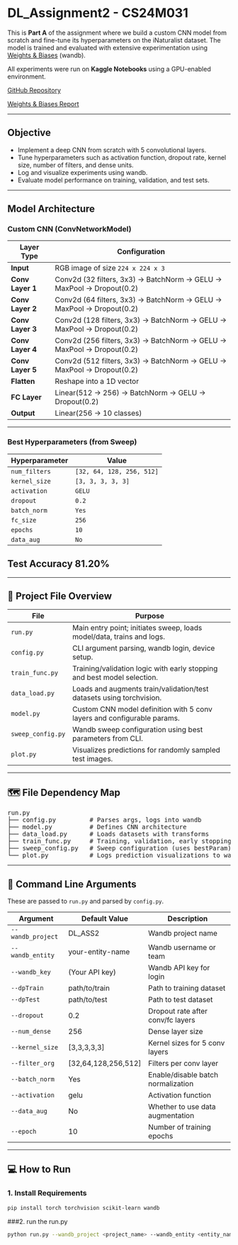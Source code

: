 # DL_Assignment2 - CS24M031

This is **Part A** of the assignment where we build a custom CNN model from scratch and fine-tune its hyperparameters on the iNaturalist dataset. The model is trained and evaluated with extensive experimentation using [Weights & Biases](https://wandb.ai/) (wandb).

All experiments were run on **Kaggle Notebooks** using a GPU-enabled environment.

[GitHub Repository](https://github.com/Pavitra-khare/DA6401_ASS_2A)

[Weights & Biases Report](https://api.wandb.ai/links/3628-pavitrakhare-indian-institute-of-technology-madras/6l8em45m)

---

## Objective

- Implement a deep CNN from scratch with 5 convolutional layers.
- Tune hyperparameters such as activation function, dropout rate, kernel size, number of filters, and dense units.
- Log and visualize experiments using wandb.
- Evaluate model performance on training, validation, and test sets.

---
## Model Architecture

### Custom CNN (ConvNetworkModel)

| Layer Type       | Configuration                                                                 |
|------------------|--------------------------------------------------------------------------------|
| **Input**        | RGB image of size `224 x 224 x 3`                                              |
| **Conv Layer 1** | Conv2d (32 filters, 3x3) → BatchNorm → GELU → MaxPool → Dropout(0.2)            |
| **Conv Layer 2** | Conv2d (64 filters, 3x3) → BatchNorm → GELU → MaxPool → Dropout(0.2)            |
| **Conv Layer 3** | Conv2d (128 filters, 3x3) → BatchNorm → GELU → MaxPool → Dropout(0.2)           |
| **Conv Layer 4** | Conv2d (256 filters, 3x3) → BatchNorm → GELU → MaxPool → Dropout(0.2)           |
| **Conv Layer 5** | Conv2d (512 filters, 3x3) → BatchNorm → GELU → MaxPool → Dropout(0.2)           |
| **Flatten**      | Reshape into a 1D vector                                                       |
| **FC Layer**     | Linear(512 → 256) → BatchNorm → GELU → Dropout(0.2)                            |
| **Output**       | Linear(256 → 10 classes)                                                       |

---

### Best Hyperparameters (from Sweep)

| Hyperparameter   | Value                    |
|------------------|--------------------------|
| `num_filters`    | `[32, 64, 128, 256, 512]` |
| `kernel_size`    | `[3, 3, 3, 3, 3]`         |
| `activation`     | `GELU`                   |
| `dropout`        | `0.2`                    |
| `batch_norm`     | `Yes`                    |
| `fc_size`        | `256`                    |
| `epochs`         | `10`                     |
| `data_aug`       | `No`                     |

Test Accuracy 81.20%
---

---


## 📁 Project File Overview

| File            | Purpose                                                                 |
|-----------------|-------------------------------------------------------------------------|
| `run.py`        | Main entry point; initiates sweep, loads model/data, trains and logs.  |
| `config.py`     | CLI argument parsing, wandb login, device setup.                        |
| `train_func.py` | Training/validation logic with early stopping and best model selection. |
| `data_load.py`  | Loads and augments train/validation/test datasets using torchvision.    |
| `model.py`      | Custom CNN model definition with 5 conv layers and configurable params. |
| `sweep_config.py` | Wandb sweep configuration using best parameters from CLI.            |
| `plot.py`       | Visualizes predictions for randomly sampled test images.                |

---

## 🗺️ File Dependency Map

<pre>
run.py
├── config.py         # Parses args, logs into wandb
├── model.py          # Defines CNN architecture
├── data_load.py      # Loads datasets with transforms
├── train_func.py     # Training, validation, early stopping logic
├── sweep_config.py   # Sweep configuration (uses bestParam)
└── plot.py           # Logs prediction visualizations to wandb
</pre>

---


## 🔧 Command Line Arguments

These are passed to `run.py` and parsed by `config.py`.

| Argument              | Default Value   | Description                                |
|-----------------------|------------------|--------------------------------------------|
| `--wandb_project`     | DL_ASS2          | Wandb project name                         |
| `--wandb_entity`      | your-entity-name | Wandb username or team                     |
| `--wandb_key`         | (Your API key)   | Wandb API key for login                    |
| `--dpTrain`           | path/to/train    | Path to training dataset                   |
| `--dpTest`            | path/to/test     | Path to test dataset                       |
| `--dropout`           | 0.2              | Dropout rate after conv/fc layers          |
| `--num_dense`         | 256              | Dense layer size                           |
| `--kernel_size`       | [3,3,3,3,3]      | Kernel sizes for 5 conv layers             |
| `--filter_org`        | [32,64,128,256,512] | Filters per conv layer                   |
| `--batch_norm`        | Yes              | Enable/disable batch normalization         |
| `--activation`        | gelu             | Activation function                        |
| `--data_aug`          | No               | Whether to use data augmentation           |
| `--epoch`             | 10               | Number of training epochs                  |

---

## 💻 How to Run

### 1. Install Requirements

```bash
pip install torch torchvision scikit-learn wandb
```

###2. run the run.py
```bash
python run.py --wandb_project <project_name> --wandb_entity <entity_name> --dpTrain <train_data_path> --dpTest <test_data_path>....
```
